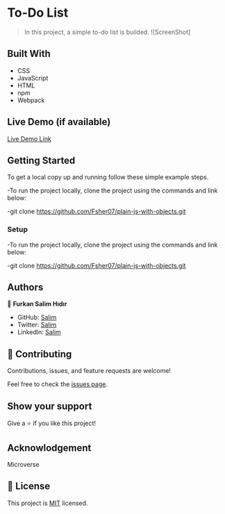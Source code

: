 # To-Do List

> In this project, a simple to-do list is builded.
![ScreenShot]
## Built With

- CSS
- JavaScript
- HTML
- npm
- Webpack

## Live Demo (if available)

[Live Demo Link](https://fsher07.github.io/To-Do-List/)

## Getting Started

To get a local copy up and running follow these simple example steps.

-To run the project locally, clone the project using the commands and link below:

-git clone https://github.com/Fsher07/plain-js-with-objects.git

### Setup

-To run the project locally, clone the project using the commands and link below:

-git clone https://github.com/Fsher07/plain-js-with-objects.git
## Authors

👤 **Furkan Salim Hıdır**

- GitHub: [Salim](https://github.com/Fsher07)
- Twitter: [Salim](https://twitter.com/furkansalimhdr1)
- LinkedIn: [Salim](https://www.linkedin.com/in/furkan-salim-h%C4%B1d%C4%B1r-3441ab1b2/)

## 🤝 Contributing

Contributions, issues, and feature requests are welcome!

Feel free to check the [issues page](../../issues/).

## Show your support

Give a ⭐️ if you like this project!

## Acknowlodgement
Microverse
## 📝 License

This project is [MIT](./MIT.md) licensed.
